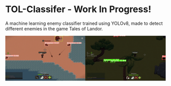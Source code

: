 # TOL-Classifer - Work In Progress!
A machine learning enemy classifier trained using YOLOv8, made to detect different enemies in the game Tales of Landor.

<img src="example.gif">

